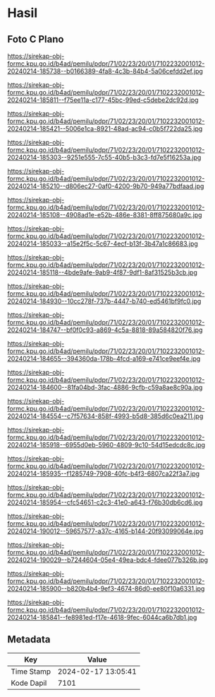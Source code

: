 # Hasil

## Foto C Plano

https://sirekap-obj-formc.kpu.go.id/b4ad/pemilu/pdpr/71/02/23/20/01/7102232001012-20240214-185738--b0166389-4fa8-4c3b-84b4-5a06cefdd2ef.jpg

https://sirekap-obj-formc.kpu.go.id/b4ad/pemilu/pdpr/71/02/23/20/01/7102232001012-20240214-185811--f75ee11a-c177-45bc-99ed-c5debe2dc92d.jpg

https://sirekap-obj-formc.kpu.go.id/b4ad/pemilu/pdpr/71/02/23/20/01/7102232001012-20240214-185421--5006e1ca-8921-48ad-ac94-c0b5f722da25.jpg

https://sirekap-obj-formc.kpu.go.id/b4ad/pemilu/pdpr/71/02/23/20/01/7102232001012-20240214-185303--9251e555-7c55-40b5-b3c3-fd7e5f16253a.jpg

https://sirekap-obj-formc.kpu.go.id/b4ad/pemilu/pdpr/71/02/23/20/01/7102232001012-20240214-185210--d806ec27-0af0-4200-9b70-949a77bdfaad.jpg

https://sirekap-obj-formc.kpu.go.id/b4ad/pemilu/pdpr/71/02/23/20/01/7102232001012-20240214-185108--4908ad1e-e52b-486e-8381-8ff875680a9c.jpg

https://sirekap-obj-formc.kpu.go.id/b4ad/pemilu/pdpr/71/02/23/20/01/7102232001012-20240214-185033--a15e2f5c-5c67-4ecf-b13f-3b47a1c86683.jpg

https://sirekap-obj-formc.kpu.go.id/b4ad/pemilu/pdpr/71/02/23/20/01/7102232001012-20240214-185118--4bde9afe-9ab9-4f87-9df1-8af31525b3cb.jpg

https://sirekap-obj-formc.kpu.go.id/b4ad/pemilu/pdpr/71/02/23/20/01/7102232001012-20240214-184930--10cc278f-737b-4447-b740-ed5461bf9fc0.jpg

https://sirekap-obj-formc.kpu.go.id/b4ad/pemilu/pdpr/71/02/23/20/01/7102232001012-20240214-184747--bf0f0c93-a869-4c5a-8818-89a584820f76.jpg

https://sirekap-obj-formc.kpu.go.id/b4ad/pemilu/pdpr/71/02/23/20/01/7102232001012-20240214-184655--394360da-178b-4fcd-a169-e741ce9eef4e.jpg

https://sirekap-obj-formc.kpu.go.id/b4ad/pemilu/pdpr/71/02/23/20/01/7102232001012-20240214-184600--81fa04bd-3fac-4886-9cfb-c59a8ae8c90a.jpg

https://sirekap-obj-formc.kpu.go.id/b4ad/pemilu/pdpr/71/02/23/20/01/7102232001012-20240214-184554--c7f57634-858f-4993-b5d8-385d6c0ea211.jpg

https://sirekap-obj-formc.kpu.go.id/b4ad/pemilu/pdpr/71/02/23/20/01/7102232001012-20240214-185918--6955d0eb-5960-4809-9c10-54d15edcdc8c.jpg

https://sirekap-obj-formc.kpu.go.id/b4ad/pemilu/pdpr/71/02/23/20/01/7102232001012-20240214-185935--f1285749-7908-40fc-b4f3-6807ca22f3a7.jpg

https://sirekap-obj-formc.kpu.go.id/b4ad/pemilu/pdpr/71/02/23/20/01/7102232001012-20240214-185954--cfc54651-c2c3-41e0-a643-f76b30db6cd6.jpg

https://sirekap-obj-formc.kpu.go.id/b4ad/pemilu/pdpr/71/02/23/20/01/7102232001012-20240214-190012--59657577-a37c-4165-b144-20f93099064e.jpg

https://sirekap-obj-formc.kpu.go.id/b4ad/pemilu/pdpr/71/02/23/20/01/7102232001012-20240214-190029--b7244604-05e4-49ea-bdc4-fdee077b326b.jpg

https://sirekap-obj-formc.kpu.go.id/b4ad/pemilu/pdpr/71/02/23/20/01/7102232001012-20240214-185900--b820b4b4-9ef3-4674-86d0-ee80f10a6331.jpg

https://sirekap-obj-formc.kpu.go.id/b4ad/pemilu/pdpr/71/02/23/20/01/7102232001012-20240214-185841--fe8981ed-f17e-4618-9fec-6044ca6b7db1.jpg


## Metadata

| Key        | Value               |
| ---------- | ------------------- |
| Time Stamp | 2024-02-17 13:05:41 |
| Kode Dapil | 7101                |




